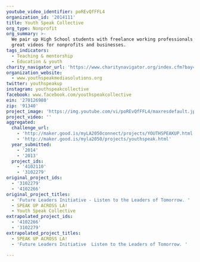 ```yaml
---
youtube_video_identifier: poREvQfFFL4
organization_id: '2014111'
title: Youth Speak Collective
org_type: Nonprofit
org_summary: >-
  We pair up High School students with freelance working professionals to create
  great videos for nonprofits and businesses.
tags_indicators:
  - Teaching & mentorship
  - Education & youth
charity_navigator_url: 'https://www.charitynavigator.org/index.cfm?bay=search.profile&ein=270126980'
organization_website:
  - www.youthspeakmediasolutions.org
twitter: youthspeakup
instagram: youthspeakcollective
facebook: www.facebook.com/youthspeakcollective
ein: '270126980'
zip: '91340'
project_image: 'https://img.youtube.com/vi/poREvQfFFL4/maxresdefault.jpg'
project_video: ''
aggregated:
  challenge_url:
    - 'http://maker.good.is/myLA2050connect/projects/YOUTHSPEAKUP.html'
    - 'http://maker.good.is/myla2050/projects/youthspeak.html'
  year_submitted:
    - '2014'
    - '2013'
  project_ids:
    - '4102110'
    - '3102279'
original_project_ids:
  - '3102279'
  - '4102266'
original_project_titles:
  - 'Future Leaders Initiative - Listen to the Leaders of Tomorrow. '
  - SPEAK UP ACROSS LA!
  - Youth Speak Collective
extrapolated_project_ids:
  - '4102266'
  - '3102279'
extrapolated_project_titles:
  - SPEAK UP ACROSS LA!
  - 'Future Leaders Initiative  Listen to the Leaders of Tomorrow. '

---
```

